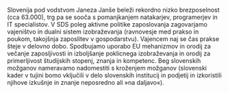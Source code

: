 Slovenija pod vodstvom Janeza Janše beleži rekordno nizko brezposelnost (cca 63.000), trg pa se sooča s pomanjkanjem natakarjev, programerjev in IT specialistov. V  SDS poleg aktivne politike zaposlovanja zagovarjamo vajeništvo in dualni sistem izobraževanja (ravnovesje med prakso in poukom, takojšnja zaposlitev v gospodarstvu). Vajencem naj se čas prakse šteje v delovno dobo. Spodbujamo uporabo EU mehanizmov in orodij za večanje zaposljivosti in izboljšanje poklicnega izobraževanja in orodij za primerljivost študijskih stopenj, znanja in kompetenc. Beg slovenskih možganov nameravamo nadomestiti s kroženjem možganov (slovenski kader v tujini bomo vključili v delo slovenskih institucij in podjetij in izkoristili njihove izkušnje in znanje neposredno ali »na daljavo«).
